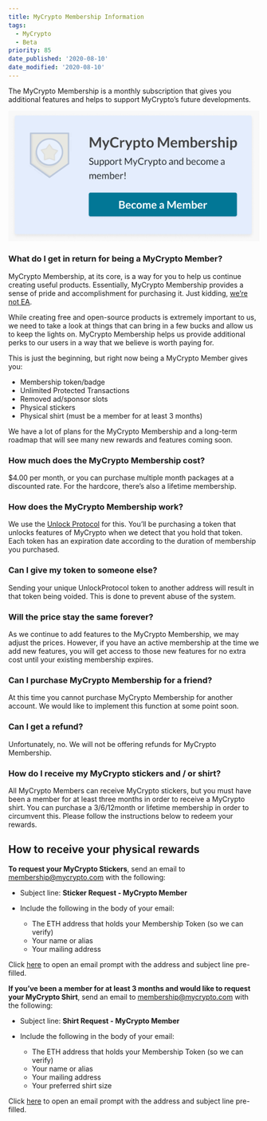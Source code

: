 ```yaml
---
title: MyCrypto Membership Information
tags:
  - MyCrypto
  - Beta
priority: 85
date_published: '2020-08-10'
date_modified: '2020-08-10'
---
```


The MyCrypto Membership is a monthly subscription that gives you additional features and helps to support MyCrypto’s future developments.

![Become member](../../assets/general-knowledge/about-mycrypto/membership-information/become-member-screen.png)

### What do I get in return for being a MyCrypto Member?

MyCrypto Membership, at its core, is a way for you to help us continue creating useful products. Essentially, MyCrypto Membership provides a sense of pride and accomplishment for purchasing it. Just kidding, [we’re not EA](https://www.reddit.com/r/StarWarsBattlefront/comments/7cff0b/seriously_i_paid_80_to_have_vader_locked/dppum98/). 

While creating free and open-source products is extremely important to us, we need to take a look at things that can bring in a few bucks and allow us to keep the lights on. MyCrypto Membership helps us provide additional perks to our users in a way that we believe is worth paying for.

This is just the beginning, but right now being a MyCrypto Member gives you:
* Membership token/badge
* Unlimited Protected Transactions
* Removed ad/sponsor slots
* Physical stickers
* Physical shirt (must be a member for at least 3 months)

We have a lot of plans for the MyCrypto Membership and a long-term roadmap that will see many new rewards and features coming soon.

### How much does the MyCrypto Membership cost?
$4.00 per month, or you can purchase multiple month packages at a discounted rate. For the hardcore, there’s also a lifetime membership.

### How does the MyCrypto Membership work?
We use the [Unlock Protocol](https://unlock-protocol.com/) for this. You’ll be purchasing a token that unlocks features of MyCrypto when we detect that you hold that token. Each token has an expiration date according to the duration of membership you purchased.

### Can I give my token to someone else?
Sending your unique UnlockProtocol token to another address will result in that token being voided. This is done to prevent abuse of the system. 

### Will the price stay the same forever?
As we continue to add features to the MyCrypto Membership, we may adjust the prices. However, if you have an active membership at the time we add new features, you will get access to those new features for no extra cost until your existing membership expires.

### Can I purchase MyCrypto Membership for a friend?
At this time you cannot purchase MyCrypto Membership for another account. We would like to implement this function at some point soon.

### Can I get a refund?
Unfortunately, no. We will not be offering refunds for MyCrypto Membership.

### How do I receive my MyCrypto stickers and / or shirt?
All MyCrypto Members can receive MyCrypto stickers, but you must have been a member for at least three months in order to receive a MyCrypto shirt. You can purchase a 3/6/12month or lifetime membership in order to circumvent this. Please follow the instructions below to redeem your rewards.

## How to receive your physical rewards

**To request your MyCrypto Stickers**, send an email to [membership@mycrypto.com](mailto:membership@mycrypto.com) with the following:
* Subject line: **Sticker Request - MyCrypto Member**

* Include the following in the body of your email:
  * The ETH address that holds your Membership Token (so we can verify)
  * Your name or alias
  * Your mailing address

Click [here](mailto:members@mycrypto.com?subject=Sticker%20Request%20-%20MyCrypto%20Member) to open an email prompt with the address and subject line pre-filled.

**If you’ve been a member for at least 3 months and would like to request your MyCrypto Shirt**, send an email to [membership@mycrypto.com](mailto:membership@mycrypto.com) with the following:
* Subject line: **Shirt Request - MyCrypto Member** 

* Include the following in the body of your email:
  * The ETH address that holds your Membership Token (so we can verify)
  * Your name or alias
  * Your mailing address
  * Your preferred shirt size

Click [here](mailto:members@mycrypto.com?subject=Shirt%20Request%20-%20MyCrypto%20Member) to open an email prompt with the address and subject line pre-filled.
